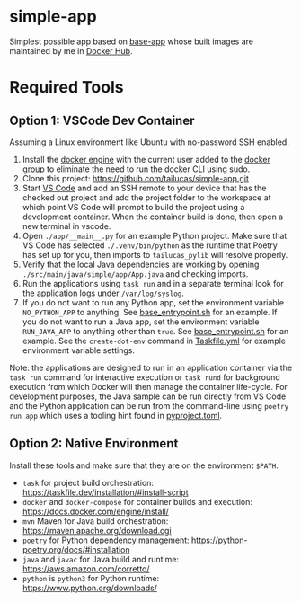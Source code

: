 # simple-app
Simplest possible app based on [base-app](https://github.com/tailucas/base-app) whose built images are maintained by me in [Docker Hub](https://hub.docker.com/repository/docker/tailucas/base-app/tags?page=1&ordering=last_updated).

# Required Tools

## Option 1: VSCode Dev Container
Assuming a Linux environment like Ubuntu with no-password SSH enabled:
1) Install the [docker engine](https://docs.docker.com/engine/install/ubuntu/) with the current user added to the [docker group](https://docs.docker.com/engine/install/linux-postinstall/) to eliminate the need to run the docker CLI using sudo.
2) Clone this project: https://github.com/tailucas/simple-app.git
3) Start [VS Code](https://code.visualstudio.com/) and add an SSH remote to your device that has the checked out project and add the project folder to the workspace at which point VS Code will prompt to build the project using a development container. When the container build is done, then open a new terminal in vscode.
4) Open `./app/__main__.py` for an example Python project. Make sure that VS Code has selected `./.venv/bin/python` as the runtime that Poetry has set up for you, then imports to `tailucas_pylib` will resolve properly.
5) Verify that the local Java dependencies are working by opening `./src/main/java/simple/app/App.java` and checking imports.
6) Run the applications using `task run` and in a separate terminal look for the application logs under `/var/log/syslog`.
7) If you do not want to run any Python app, set the environment variable `NO_PYTHON_APP` to anything. See [base_entrypoint.sh](https://github.com/tailucas/base-app/blob/862c244bb0f53dff47d4a6e8f829972e060cf060/base_entrypoint.sh#L20) for an example. If you do not want to run a Java app, set the environment variable `RUN_JAVA_APP` to anything other than `true`. See [base_entrypoint.sh](https://github.com/tailucas/base-app/blob/862c244bb0f53dff47d4a6e8f829972e060cf060/base_entrypoint.sh#L34C9-L34C21) for an example. See the `create-dot-env` command in [Taskfile.yml](https://github.com/tailucas/simple-app/blob/a90d6f4f752738277b0b5c90bb840a1b6e5170a6/Taskfile.yml#L25) for example environment variable settings.

Note: the applications are designed to run in an application container via the `task run` command for interactive execution or `task rund` for background execution from which Docker will then manage the container life-cycle. For development purposes, the Java sample can be run directly from VS Code and the Python application can be run from the command-line using `poetry run app` which uses a tooling hint found in [pyproject.toml](https://github.com/tailucas/simple-app/blob/42219b79593d12d2646e277d169ff35447c9651f/pyproject.toml#L9).

## Option 2: Native Environment
Install these tools and make sure that they are on the environment `$PATH`.

* `task` for project build orchestration: https://taskfile.dev/installation/#install-script
* `docker` and `docker-compose` for container builds and execution: https://docs.docker.com/engine/install/
* `mvn` Maven for Java build orchestration: https://maven.apache.org/download.cgi
* `poetry` for Python dependency management: https://python-poetry.org/docs/#installation
* `java` and `javac` for Java build and runtime: https://aws.amazon.com/corretto/
* `python` is `python3` for Python runtime: https://www.python.org/downloads/
